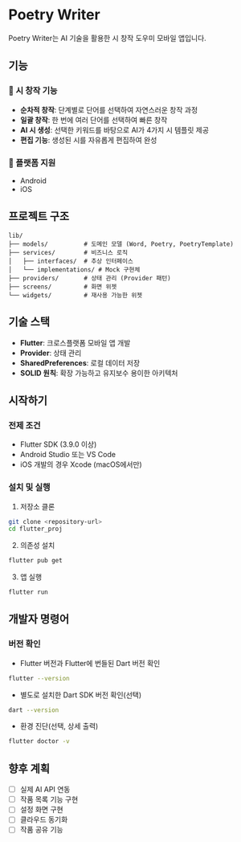 # Poetry Writer

Poetry Writer는 AI 기술을 활용한 시 창작 도우미 모바일 앱입니다.

## 기능

### 🎨 시 창작 기능
- **순차적 창작**: 단계별로 단어를 선택하여 자연스러운 창작 과정
- **일괄 창작**: 한 번에 여러 단어를 선택하여 빠른 창작
- **AI 시 생성**: 선택한 키워드를 바탕으로 AI가 4가지 시 템플릿 제공
- **편집 기능**: 생성된 시를 자유롭게 편집하여 완성

### 📱 플랫폼 지원
- Android
- iOS

## 프로젝트 구조

```
lib/
├── models/          # 도메인 모델 (Word, Poetry, PoetryTemplate)
├── services/        # 비즈니스 로직
│   ├── interfaces/  # 추상 인터페이스
│   └── implementations/ # Mock 구현체
├── providers/       # 상태 관리 (Provider 패턴)
├── screens/         # 화면 위젯
└── widgets/         # 재사용 가능한 위젯
```

## 기술 스택

- **Flutter**: 크로스플랫폼 모바일 앱 개발
- **Provider**: 상태 관리
- **SharedPreferences**: 로컬 데이터 저장
- **SOLID 원칙**: 확장 가능하고 유지보수 용이한 아키텍처

## 시작하기

### 전제 조건
- Flutter SDK (3.9.0 이상)
- Android Studio 또는 VS Code
- iOS 개발의 경우 Xcode (macOS에서만)

### 설치 및 실행

1. 저장소 클론
```bash
git clone <repository-url>
cd flutter_proj
```

2. 의존성 설치
```bash
flutter pub get
```

3. 앱 실행
```bash
flutter run
```

## 개발자 명령어

### 버전 확인

- Flutter 버전과 Flutter에 번들된 Dart 버전 확인
```bash
flutter --version
```

- 별도로 설치한 Dart SDK 버전 확인(선택)
```bash
dart --version
```

- 환경 진단(선택, 상세 출력)
```bash
flutter doctor -v
```

## 향후 계획

- [ ] 실제 AI API 연동
- [ ] 작품 목록 기능 구현
- [ ] 설정 화면 구현  
- [ ] 클라우드 동기화
- [ ] 작품 공유 기능

